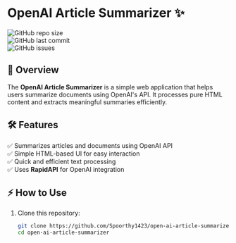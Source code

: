 # OpenAI Article Summarizer ✨  

![GitHub repo size](https://img.shields.io/github/repo-size/Spoorthy1423/open-ai-article-summarizer)  
![GitHub last commit](https://img.shields.io/github/last-commit/Spoorthy1423/open-ai-article-summarizer)  
![GitHub issues](https://img.shields.io/github/issues/Spoorthy1423/open-ai-article-summarizer)  

## 🚀 Overview  
The **OpenAI Article Summarizer** is a simple web application that helps users summarize documents using OpenAI's API. It processes pure HTML content and extracts meaningful summaries efficiently.  

## 🛠️ Features  
✅ Summarizes articles and documents using OpenAI API  
✅ Simple HTML-based UI for easy interaction  
✅ Quick and efficient text processing  
✅ Uses **RapidAPI** for OpenAI integration  

## ⚡ How to Use  
1. Clone this repository:  
   ```bash
   git clone https://github.com/Spoorthy1423/open-ai-article-summarizer.git
   cd open-ai-article-summarizer
